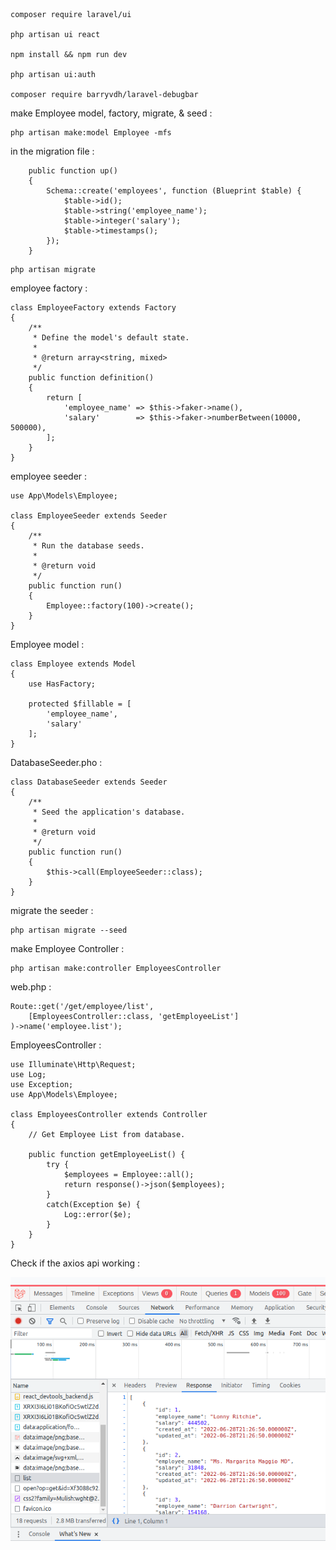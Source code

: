 
```
composer require laravel/ui

php artisan ui react

npm install && npm run dev

php artisan ui:auth

composer require barryvdh/laravel-debugbar
```
make Employee model, factory, migrate, & seed :
```
php artisan make:model Employee -mfs
```
in the migration file : 
```
    public function up()
    {
        Schema::create('employees', function (Blueprint $table) {
            $table->id();
            $table->string('employee_name');
            $table->integer('salary');
            $table->timestamps();
        });
    }
```
```
php artisan migrate
```
employee factory :
```
class EmployeeFactory extends Factory
{
    /**
     * Define the model's default state.
     *
     * @return array<string, mixed>
     */
    public function definition()
    {
        return [
            'employee_name' => $this->faker->name(),
            'salary'        => $this->faker->numberBetween(10000, 500000),
        ];
    }
}
```
employee seeder :
```
use App\Models\Employee;

class EmployeeSeeder extends Seeder
{
    /**
     * Run the database seeds.
     *
     * @return void
     */
    public function run()
    {
        Employee::factory(100)->create();
    }
}
```
Employee model :
```
class Employee extends Model
{
    use HasFactory;

    protected $fillable = [
        'employee_name',
        'salary'
    ];
}
```
DatabaseSeeder.pho :
```
class DatabaseSeeder extends Seeder
{
    /**
     * Seed the application's database.
     *
     * @return void
     */
    public function run()
    {
        $this->call(EmployeeSeeder::class);
    }
}
```
migrate the seeder :
```
php artisan migrate --seed
```
make Employee Controller :
```
php artisan make:controller EmployeesController
```
web.php :
```
Route::get('/get/employee/list', 
    [EmployeesController::class, 'getEmployeeList']
)->name('employee.list');
```
EmployeesController :
```
use Illuminate\Http\Request;
use Log;
use Exception;
use App\Models\Employee;

class EmployeesController extends Controller
{
    // Get Employee List from database.

    public function getEmployeeList() {
        try {
            $employees = Employee::all();
            return response()->json($employees);
        }
        catch(Exception $e) {
            Log::error($e);
        }
    }
}
```
Check if the axios api working :

![](./img/api1.png)

<!-- referenaces: (45:23/2:28:56) https://www.youtube.com/watch?v=svziC8BblM0&t=1255s&ab_channel=ZarxBiz-->